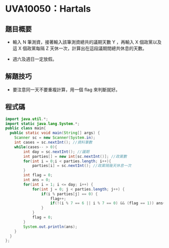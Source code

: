 # UVA10050：Hartals

## 題目概要

- 輸入 N 筆測資，接著輸入該筆測資總共的議期天數 Y ，再輸入 X 個政黨以及這 X 個政黨每隔 Z 天休一次，計算出在這段議期間總共休息的天數。

- 週六及週日一定放假。

## 解題技巧

- 要注意同一天不要重複計算，用一個 flag 來判斷就好。

## 程式碼

```java
import java.util.*;
import static java.lang.System.*;
public class main{
  public static void main(String[] args) {
    Scanner sc = new Scanner(System.in);
    int cases = sc.nextInt(); //資料筆數
    while(cases-- > 0){
        int day = sc.nextInt(); //議期
        int parties[] = new int[sc.nextInt()]; //政黨數
        for(int i = 0;i < parties.length; i++){
            parties[i] = sc.nextInt(); //政黨隔幾天休息一次
        }
        int flag = 0;
        int ans = 0;
        for(int i = 1; i <= day; i++) {
            for(int j = 0; j < parties.length; j++) {
                if(i % parties[j] == 0) {
                    flag++;
                    if(!(i % 7 == 6 || i % 7 == 0) && (flag == 1)) ans++;
                }
            }
            flag = 0;
        }
        System.out.println(ans);
    }
  }
};
```
